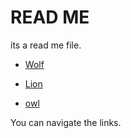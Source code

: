 # READ ME

its a read me file.

- [Wolf](./wolf.md)  
* [Lion](./lion.md)
+ [owl](./owl.md)

You can navigate the links.